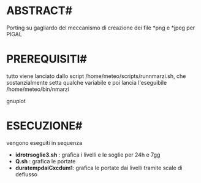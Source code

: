 # ABSTRACT#
Porting su gagliardo del meccanismo di creazione dei file *png e *jpeg per PIGAL

# PREREQUISITI#
tutto viene lanciato dallo script /home/meteo/scripts/runnmarzi.sh, che sostanzialmente setta 
qualche variabile e poi lancia l'eseguibile /home/meteo/bin/nmarzi

gnuplot

# ESECUZIONE#
vengono eseguiti in sequenza
* __idrotrsoglie3.sh__  : grafica i livelli e le soglie per 24h e 7gg
* __Q.sh__              : grafica le portate
* __duratempdaiCxcdum1__: grafica le portate dai livelli tramite scale di deflusso

